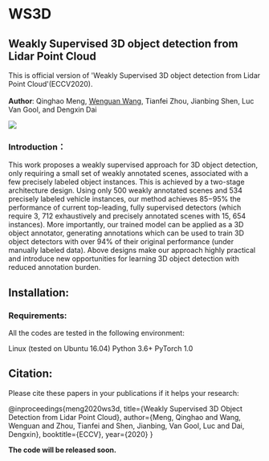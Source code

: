 WS3D
==================================================
Weakly Supervised 3D object detection from Lidar Point Cloud
-------------------------------------------------------------
This is official version of 'Weakly Supervised 3D object detection from Lidar Point Cloud'(ECCV2020).<br/><br/>
**Author**: Qinghao Meng, [Wenguan Wang](https://sites.google.com/view/wenguanwang), Tianfei Zhou, Jianbing Shen, Luc Van Gool, and Dengxin Dai

![](https://github.com/hlesmqh/WS3D/blob/master/intro.png)

### Introduction：
This work proposes a weakly supervised approach for 3D object detection, only requiring a small set of weakly annotated scenes, associated with a few precisely labeled object instances. This is achieved by a two-stage architecture design. Using only 500 weakly annotated scenes and 534 precisely labeled vehicle instances, our method achieves 85−95% the performance of current top-leading, fully supervised detectors (which require 3, 712 exhaustively and precisely annotated scenes with 15, 654 instances). More importantly, our trained model can be applied as a 3D object annotator, generating annotations which can be used to train 3D object detectors with over 94% of their original performance (under manually labeled data). Above designs make our approach highly practical and introduce new opportunities for learning 3D object detection with reduced annotation burden.



Installation:
------------

### Requirements:
All the codes are tested in the following environment:

Linux (tested on Ubuntu 16.04)
Python 3.6+
PyTorch 1.0

Citation:
---------------

Please cite these papers in your publications if it helps your research:

@inproceedings{meng2020ws3d,
  title={Weakly Supervised 3D Object Detection from Lidar Point Cloud},
  author={Meng, Qinghao and Wang, Wenguan and Zhou, Tianfei and Shen, Jianbing, Van Gool, Luc and Dai, Dengxin},
  booktitle={ECCV},
  year={2020}
}


**The code will be released soon.**
